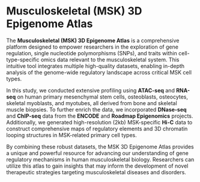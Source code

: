 # Musculoskeletal (MSK) 3D Epigenome Atlas

The **Musculoskeletal (MSK) 3D Epigenome Atlas** is a comprehensive platform designed to empower researchers in the exploration of gene regulation, single nucleotide polymorphisms (SNPs), and traits within cell-type-specific omics data relevant to the musculoskeletal system. This intuitive tool integrates multiple high-quality datasets, enabling in-depth analysis of the genome-wide regulatory landscape across critical MSK cell types.

In this study, we conducted extensive profiling using **ATAC-seq** and **RNA-seq** on human primary mesenchymal stem cells, osteoblasts, osteocytes, skeletal myoblasts, and myotubes, all derived from bone and skeletal muscle biopsies. To further enrich the data, we incorporated **DNase-seq** and **ChIP-seq** data from the **ENCODE** and **Roadmap Epigenomics** projects. Additionally, we generated high-resolution (2kb) MSK-specific **Hi-C** data to construct comprehensive maps of regulatory elements and 3D chromatin looping structures in MSK-related primary cell types.

By combining these robust datasets, the MSK 3D Epigenome Atlas provides a unique and powerful resource for advancing our understanding of gene regulatory mechanisms in human musculoskeletal biology. Researchers can utilize this atlas to gain insights that may inform the development of novel therapeutic strategies targeting musculoskeletal diseases and disorders.
